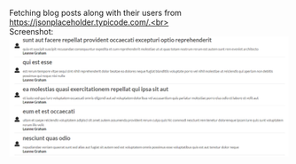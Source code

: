 Fetching blog posts along with their users from https://jsonplaceholder.typicode.com/.<br>
<br>Screenshot:
<img src="screenshot/snap.PNG" />
